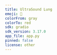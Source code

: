 ```yaml
---
title: UltraSound Lung
emoji: 👀
colorFrom: gray
colorTo: red
sdk: gradio
sdk_version: 3.17.0
app_file: app.py
pinned: false
license: other
---
```


